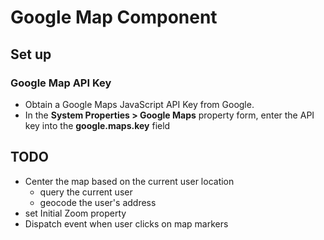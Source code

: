 # Google Map Component

## Set up

### Google Map API Key
- Obtain a Google Maps JavaScript API Key from Google.
- In the **System Properties > Google Maps** property form, enter the API key into the **google.maps.key** field


## TODO
- Center the map based on the current user location
    - query the current user
    - geocode the user's address
- set Initial Zoom property
- Dispatch event when user clicks on map markers
